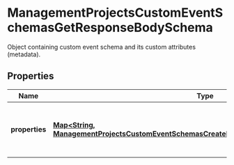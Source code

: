 

# ManagementProjectsCustomEventSchemasGetResponseBodySchema

Object containing custom event schema and its custom attributes (metadata).

## Properties

| Name | Type | Description |
|------------ | ------------- | ------------- |
|**properties** | [**Map&lt;String, ManagementProjectsCustomEventSchemasCreateRequestBodySchemaPropertiesEntry&gt;**](ManagementProjectsCustomEventSchemasCreateRequestBodySchemaPropertiesEntry.md) | Defines custom event custom attributes (metadata). |




